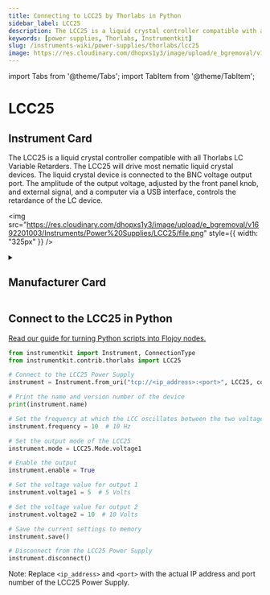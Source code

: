 ```yaml
---
title: Connecting to LCC25 by Thorlabs in Python
sidebar_label: LCC25
description: The LCC25 is a liquid crystal controller compatible with all Thorlabs LC VariableRetarders. The LCC25 will drive most nematic liquid crystal devices. The liquid crystaldevice is connected to the BNC voltage output port. The amplitude of the output voltage,adjusted by the front panel knob, and external signal, and a computer via a USB interface,controls the retardance of the LC device.
keywords: [power supplies, Thorlabs, Instrumentkit]
slug: /instruments-wiki/power-supplies/thorlabs/lcc25
image: https://res.cloudinary.com/dhopxs1y3/image/upload/e_bgremoval/v1692201003/Instruments/Power%20Supplies/LCC25/file.png
---
```


import Tabs from '@theme/Tabs';
import TabItem from '@theme/TabItem';

# LCC25

## Instrument Card

<div className="flex">

<div>

The LCC25 is a liquid crystal controller compatible with all Thorlabs LC Variable
Retarders. The LCC25 will drive most nematic liquid crystal devices. The liquid crystal
device is connected to the BNC voltage output port. The amplitude of the output voltage,
adjusted by the front panel knob, and external signal, and a computer via a USB interface,
controls the retardance of the LC device.

</div>

<img src="https://res.cloudinary.com/dhopxs1y3/image/upload/e_bgremoval/v1692201003/Instruments/Power%20Supplies/LCC25/file.png" style={{ width: "325px" }} />

</div>

<details>
<summary><h2>Manufacturer Card</h2></summary>

<img src="https://res.cloudinary.com/dhopxs1y3/image/upload/e_bgremoval/v1692126009/Instruments/Vendor%20Logos/Thorlabs.png" style={{ width: "100%", objectFit: "cover" }} />

Thorlabs, Inc. is an American privately held optical equipment company headquartered in Newton, New Jersey. The company was founded in 1989 by Alex Cable, who serves as its current president and CEO. As of 2018, Thorlabs has annual sales of approximately $500 million. <a href="https://www.thorlabs.com/">Website</a>.

<ul>
  <li>Headquarters: USA</li>
  <li>Yearly Revenue (millions, USD): 550.0</li>
</ul>
</details>

## Connect to the LCC25 in Python

[Read our guide for turning Python scripts into Flojoy nodes.](https://docs.flojoy.ai/custom-nodes/creating-custom-node/)


<Tabs>
<TabItem value="Instrumentkit" label="Instrumentkit">


```python
from instrumentkit import Instrument, ConnectionType
from instrumentkit.contrib.thorlabs import LCC25

# Connect to the LCC25 Power Supply
instrument = Instrument.from_uri("tcp://<ip_address>:<port>", LCC25, connection_type=ConnectionType.TCP_IP)

# Print the name and version number of the device
print(instrument.name)

# Set the frequency at which the LCC oscillates between the two voltages
instrument.frequency = 10  # 10 Hz

# Set the output mode of the LCC25
instrument.mode = LCC25.Mode.voltage1

# Enable the output
instrument.enable = True

# Set the voltage value for output 1
instrument.voltage1 = 5  # 5 Volts

# Set the voltage value for output 2
instrument.voltage2 = 10  # 10 Volts

# Save the current settings to memory
instrument.save()

# Disconnect from the LCC25 Power Supply
instrument.disconnect()
```

Note: Replace `<ip_address>` and `<port>` with the actual IP address and port number of the LCC25 Power Supply.

</TabItem>
</Tabs>